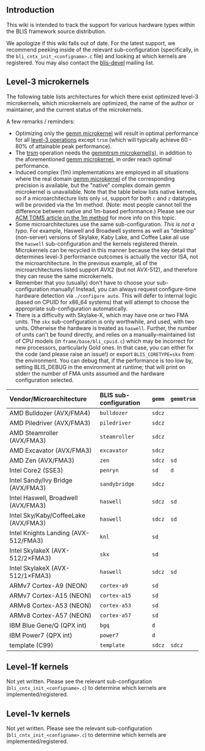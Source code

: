 ## Introduction

This wiki is intended to track the support for various hardware types within the BLIS framework source distribution.

We apologize if this wiki falls out of date. For the latest support, we recommend peeking inside of the relevant sub-configuration (specifically, in the `bli_cntx_init_<configname>.c` file) and looking at which kernels are registered. You may also contact the [blis-devel](http://groups.google.com/group/blis-devel) mailing list.


## Level-3 microkernels

The following table lists architectures for which there exist optimized level-3 microkernels, which microkernels are optimized, the name of the author or maintainer, and the current status of the microkernels.

A few remarks / reminders:
  * Optimizing only the [gemm microkernel](KernelsHowTo.md#gemm-microkernel) will result in optimal performance for all [level-3 operations](BLISTypedAPI#level-3-operations) except `trsm` (which will typically achieve 60 - 80% of attainable peak performance).
  * The [trsm](BLISTypedAPI#trsm) operation needs the [gemmtrsm microkernel(s)](KernelsHowTo.md#gemmtrsm-microkernels), in addition to the aforementioned [gemm microkernel](KernelsHowTo.md#gemm-microkernel), in order reach optimal performance.
  * Induced complex (1m) implementations are employed in all situations where the real domain [gemm microkernel](KernelsHowTo.md#gemm-microkernel) of the corresponding precision is available, but the "native" complex domain gemm microkernel is unavailable. Note that the table below lists native kernels, so if a microarchitecture lists only `sd`, support for both `c` and `z` datatypes will be provided via the 1m method. (Note: most people cannot tell the difference between native and 1m-based performance.) Please see our [ACM TOMS article on the 1m method](https://github.com/flame/blis#citations) for more info on this topic.
  * Some microarchitectures use the same sub-configuration. *This is not a typo.* For example, Haswell and Broadwell systems as well as "desktop" (non-server) versions of Skylake, Kaby Lake, and Coffee Lake all use the `haswell` sub-configuration and the kernels registered therein. Microkernels can be recycled in this manner because the key detail that determines level-3 performance outcomes is actually the vector ISA, not the microarchitecture. In the previous example, all of the microarchitectures listed support AVX2 (but not AVX-512), and therefore they can reuse the same microkernels.
  * Remember that you (usually) don't have to choose your sub-configuration manually! Instead, you can always request configure-time hardware detection via `./configure auto`. This will defer to internal logic (based on CPUID for x86_64 systems) that will attempt to choose the appropriate sub-configuration automatically.
  * There is a difficulty with Skylake-X, which may have one or two
    FMA units.  The `skx` sub-configuration is only worthwhile, and
    used, with two units.  Otherwise the hardware is treated as
    `haswell`.  Further, the number of units can't be found directly,
    and relies on a manually-maintained list of CPU models (in
    `frame/base/bli_cpuid.c`) which may be incorrect for new
    processors, particularly Gold ones.  In that case, you can either
    fix the code (and please raise an issue!) or export
    `BLIS_CORETYPE=skx` from the environment.  You can debug that, if
    the performance is too low by, setting BLIS_DEBUG in the
    environment at runtime; that will print on stderr the number of
    FMA units assumed and the hardware configuration selected.

| Vendor/Microarchitecture             | BLIS sub-configuration | `gemm` | `gemmtrsm` |
|:-------------------------------------|:-----------------------|:-------|:-----------|
| AMD Bulldozer (AVX/FMA4)             | `bulldozer`            | `sdcz` |            |
| AMD Piledriver (AVX/FMA3)            | `piledriver`           | `sdcz` |            |
| AMD Steamroller (AVX/FMA3)           | `steamroller`          | `sdcz` |            |
| AMD Excavator (AVX/FMA3)             | `excavator`            | `sdcz` |            |
| AMD Zen (AVX/FMA3)                   | `zen`                  | `sdcz` |  `sd`      |
| Intel Core2 (SSE3)                   | `penryn`               | `sd`   |  `d`       |
| Intel Sandy/Ivy Bridge (AVX/FMA3)    | `sandybridge`          | `sdcz` |            |
| Intel Haswell, Broadwell (AVX/FMA3)  | `haswell`              | `sdcz` |  `sd`      |
| Intel Sky/Kaby/CoffeeLake (AVX/FMA3) | `haswell`              | `sdcz` |  `sd`      |
| Intel Knights Landing (AVX-512/FMA3) | `knl`                  | `sd`   |            |
| Intel SkylakeX (AVX-512/2×FMA3)      | `skx`                  | `sd`   |            |
| Intel SkylakeX (AVX-512/1×FMA3)      | `haswell`              | `sdcz` |  `sd`      |
| ARMv7 Cortex-A9 (NEON)               | `cortex-a9`            | `sd`   |            |
| ARMv7 Cortex-A15 (NEON)              | `cortex-a15`           | `sd`   |            |
| ARMv8 Cortex-A53 (NEON)              | `cortex-a53`           | `sd`   |            |
| ARMv8 Cortex-A57 (NEON)              | `cortex-a57`           | `sd`   |            |
| IBM Blue Gene/Q (QPX int)            | `bgq`                  |  `d`   |            |
| IBM Power7 (QPX int)                 | `power7`               |  `d`   |            |
| template (C99)                       | `template`             | `sdcz` | `sdcz`     |

## Level-1f kernels

Not yet written. Please see the relevant sub-configuration (`bli_cntx_init_<configname>.c`) to determine which kernels are implemented/registered.

## Level-1v kernels

Not yet written. Please see the relevant sub-configuration (`bli_cntx_init_<configname>.c`) to determine which kernels are implemented/registered.
